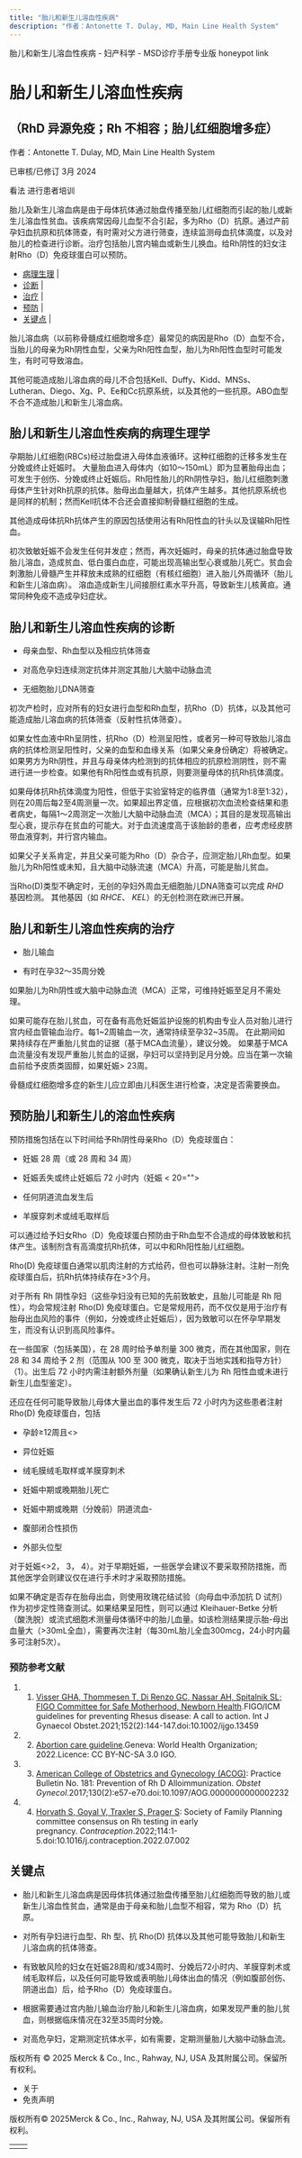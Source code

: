 ```yaml
---
title: "胎儿和新生儿溶血性疾病"
description: "作者：Antonette T. Dulay, MD, Main Line Health System"
---
```


﻿胎儿和新生儿溶血性疾病 \- 妇产科学 \- MSD诊疗手册专业版 honeypot link

# 胎儿和新生儿溶血性疾病

## （RhD 异源免疫；Rh 不相容；胎儿红细胞增多症）

作者：Antonette T. Dulay, MD, Main Line Health System

已审核/已修订 3月 2024

看法 进行患者培训

胎儿及新生儿溶血病是由于母体抗体通过胎盘传播至胎儿红细胞而引起的胎儿或新生儿溶血性贫血。该疾病常因母儿血型不合引起，多为Rho（D）抗原。通过产前孕妇血抗原和抗体筛查，有时需对父方进行筛查，连续监测母血抗体滴度，以及对胎儿的检查进行诊断。治疗包括胎儿宫内输血或新生儿换血。给Rh阴性的妇女注射Rho（D）免疫球蛋白可以预防。

- [病理生理](#病理生理_v1074180_zh) \|
- [诊断](#诊断_v1074187_zh) \|
- [治疗](#治疗_v1074197_zh) \|
- [预防](#预防_v1074208_zh) \|
- [关键点](#关键点_v8519900_zh) \|

胎儿溶血病（以前称骨髓成红细胞增多症）最常见的病因是Rho（D）血型不合，当胎儿的母亲为Rh阴性血型，父亲为Rh阳性血型，胎儿为Rh阳性血型时可能发生，有时可导致溶血。

其他可能造成胎儿溶血病的母儿不合包括Kell、Duffy、Kidd、MNSs、Lutheran、Diego、Xg、P、Ee和Cc抗原系统，以及其他的一些抗原。ABO血型不合不造成胎儿和新生儿溶血病。

## 胎儿和新生儿溶血性疾病的病理生理学

孕期胎儿红细胞(RBCs)经过胎盘进入母体血液循环。这种红细胞的迁移多发生在分娩或终止妊娠时。 大量胎血进入母体内（如10～150mL）即为显著胎母出血；可发生于创伤、分娩或终止妊娠后。Rh阳性胎儿的Rh阴性孕妇，胎儿红细胞刺激母体产生针对Rh抗原的抗体。胎母出血量越大，抗体产生越多。其他抗原系统也是同样的机制；然而Kell抗体不合还会直接抑制骨髓红细胞的生成。

其他造成母体抗Rh抗体产生的原因包括使用沾有Rh阳性血的针头以及误输Rh阳性血。

初次致敏妊娠不会发生任何并发症；然而，再次妊娠时，母亲的抗体通过胎盘导致胎儿溶血，造成贫血、低白蛋白血症，可能出现高输出型心衰或胎儿死亡。贫血会刺激胎儿骨髓产生并释放未成熟的红细胞（有核红细胞）进入胎儿外周循环（胎儿和新生儿溶血病）。 溶血造成新生儿间接胆红素水平升高，导致新生儿核黄疸。通常同种免疫不造成孕妇症状。

## 胎儿和新生儿溶血性疾病的诊断

- 母亲血型、Rh血型以及相应抗体筛查

- 对高危孕妇连续测定抗体并测定其胎儿大脑中动脉血流

- 无细胞胎儿DNA筛查


初次产检时，应对所有的妇女进行血型和Rh血型，抗Rho（D）抗体，以及其他可能造成胎儿溶血病的抗体筛查（反射性抗体筛查）。

如果女性血液中Rh呈阴性，抗Rho（D）检测呈阳性，或者另一种可导致胎儿溶血病的抗体检测呈阳性时，父亲的血型和血缘关系（如果父亲身份确定）将被确定。如果男方为Rh阴性，并且与母亲体内检测到的抗体相应的抗原检测阴性，则不需进行进一步检查。如果他有Rh阳性血或有抗原，则要测量母体的抗Rh抗体滴度。

如果母体抗Rh抗体滴度为阳性，但低于实验室特定的临界值（通常为1:8至1:32），则在20周后每2至4周测量一次。如果超出界定值，应根据初次血流检查结果和患者病史，每隔1～2周测定一次胎儿大脑中动脉血流（MCA）；其目的是发现高输出型心衰，提示存在贫血的可能大。对于血流速度高于该胎龄的患者，应考虑经皮脐带血液穿刺，并行宫内输血。

如果父子关系肯定，并且父亲可能为Rho（D）杂合子，应测定胎儿Rh血型。如果胎儿为Rh阳性或未知，且大脑中动脉流速（MCA）升高，可能是胎儿贫血。

当Rho(D)类型不确定时，无创的孕妇外周血无细胞胎儿DNA筛查可以完成 _RHD_ 基因检测。 其他基因（如 _RHCE_、 _KEL_）的无创检测在欧洲已开展。

## 胎儿和新生儿溶血性疾病的治疗

- 胎儿输血

- 有时在孕32～35周分娩


如果胎儿为Rh阴性或大脑中动脉血流（MCA）正常，可维持妊娠至足月不需处理。

如果可能存在胎儿贫血，可在备有高危妊娠监护设施的机构由专业人员对胎儿进行宫内经血管输血治疗。每1~2周输血一次，通常持续至孕32~35周。 在此期间如果持续存在严重胎儿贫血的证据（基于MCA血流量），建议分娩。 如果基于MCA血流量没有发现严重胎儿贫血的证据，孕妇可以坚持到足月分娩。应当在第一次输血前给予皮质类固醇，如果妊娠> 23周。

骨髓成红细胞增多症的新生儿应立即由儿科医生进行检查，决定是否需要换血。

## 预防胎儿和新生儿的溶血性疾病

预防措施包括在以下时间给予Rh阴性母亲Rho（D）免疫球蛋白：

- 妊娠 28 周（或 28 周和 34 周）

- 妊娠丢失或终止妊娠后 72 小时内（妊娠 < 20="">

- 任何阴道流血发生后

- 羊膜穿刺术或绒毛取样后


可以通过给予妇女Rho（D）免疫球蛋白预防由于Rh血型不合造成的母体致敏和抗体产生。该制剂含有高滴度抗Rh抗体，可以中和Rh阳性胎儿红细胞。

Rho(D) 免疫球蛋白通常以肌肉注射的方式给药，但也可以静脉注射。注射一剂免疫球蛋白后，抗Rh抗体持续存在>3个月。

对于所有 Rh 阴性孕妇（这些孕妇没有已知的先前致敏史，且胎儿可能是 Rh 阳性），均会常规注射 Rho(D) 免疫球蛋白。它是常规用药，而不仅仅是用于治疗有胎母出血风险的事件（例如，分娩或终止妊娠后），因为致敏可以在怀孕早期发生，而没有认识到高风险事件。

在一些国家（包括美国），在 28 周时给予单剂量 300 微克，而在其他国家，则在 28 和 34 周给予 2 剂（范围从 100 至 300 微克，取决于当地实践和指导方针）（1）。出生后 72 小时内需注射额外剂量（如果确认新生儿为 Rh 阳性血或未进行新生儿血型鉴定）。

还应在任何可能导致胎儿母体大量出血的事件发生后 72 小时内为这些患者注射 Rho(D) 免疫球蛋白，包括

- 孕龄≥12周且<>

- 异位妊娠

- 绒毛膜绒毛取样或羊膜穿刺术

- 妊娠中期或晚期胎儿死亡

- 妊娠中期或晚期（分娩前）阴道流血-

- 腹部闭合性损伤

- 外部头位型


对于妊娠<>2， 3， 4）。对于早期妊娠，一些医学会建议不要采取预防措施，而其他医学会则建议仅在进行手术时才采取预防措施。

如果不确定是否存在胎母出血，则使用玫瑰花结试验（向母血中添加抗 D 试剂）作为初步定性筛查测试。如果结果呈阳性，则可以通过 Kleihauer-Betke 分析（酸洗脱）或流式细胞术测量母体循环中的胎儿血量。如该检测结果提示胎-母出血量大（>30mL全血），需要再次注射（每30mL胎儿全血300mcg，24小时内最多可注射5次）。

### 预防参考文献

1. 1. [Visser GHA, Thommesen T, Di Renzo GC, Nassar AH, Spitalnik SL; FIGO Committee for Safe Motherhood, Newborn Health](https://www.ncbi.nlm.nih.gov/pmc/articles/PMC7898700/).FIGO/ICM guidelines for preventing Rhesus disease: A call to action. Int J Gynaecol Obstet.2021;152(2):144-147.doi:10.1002/ijgo.13459

2. 2. [Abortion care guideline](https://pubmed.ncbi.nlm.nih.gov/35344310/).Geneva: World Health Organization; 2022.Licence: CC BY-NC-SA 3.0 IGO.

3. 3. [American College of Obstetrics and Gynecology (ACOG)](https://pubmed.ncbi.nlm.nih.gov/28742673/): Practice Bulletin No. 181: Prevention of Rh D Alloimmunization. _Obstet Gynecol_.2017;130(2):e57-e70.doi:10.1097/AOG.0000000000002232

4. 4. [Horvath S, Goyal V, Traxler S, Prager S](https://pubmed.ncbi.nlm.nih.gov/35872236/): Society of Family Planning committee consensus on Rh testing in early pregnancy. _Contraception_.2022;114:1-5.doi:10.1016/j.contraception.2022.07.002


## 关键点

- 胎儿和新生儿溶血病是因母体抗体通过胎盘传播至胎儿红细胞而导致的胎儿或新生儿溶血性贫血，通常是由于母亲和胎儿血型不相容，常为 Rho（D）抗原。

- 对所有孕妇进行血型、Rh 型、抗 Rho(D) 抗体以及其他可能导致胎儿和新生儿溶血病的抗体筛查。

- 有致敏风险的妇女在妊娠28周和/或34周时、分娩后72小时内、羊膜穿刺术或绒毛取样后，以及任何可能导致或表明胎儿母体出血的情况（例如腹部创伤、阴道出血）后，给予Rho（D）免疫球蛋白。

- 根据需要通过宫内胎儿输血治疗胎儿和新生儿溶血病，如果发现严重的胎儿贫血，则根据临床情况在32至35周时分娩。

- 对高危孕妇，定期测定抗体水平，如有需要，定期测量胎儿大脑中动脉血流。




版权所有 © 2025
Merck & Co., Inc., Rahway, NJ, USA 及其附属公司。保留所有权利。

- 关于
- 免责声明

版权所有© 2025Merck & Co., Inc., Rahway, NJ, USA 及其附属公司。保留所有权利。

|     |     |
| --- | --- |
|  |  |